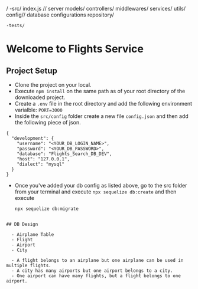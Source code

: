 /
    -src/
        index.js // server
        models/
        controllers/
        middlewares/
        services/
        utils/
        config// database configurations
        repository/
        
    -tests/


# Welcome to Flights Service

## Project Setup
- Clone the project on your local.
- Execute `npm install` on the same path as of your root directory of the downloaded project.
- Create a `.env` file in the root directory and add the following environment varialble: `PORT=3000`
- Inside the `src/config` folder create a new file `config.json` and then add the following piece of json.

```
{
  "development": {
    "username": "<YOUR_DB_LOGIN_NAME>",
    "password": "<YOUR_DB_PASSWORD>",
    "database": "Flights_Search_DB_DEV",
    "host": "127.0.0.1",
    "dialect": "mysql"
  }
}
```

- Once you've added your db config as listed above, go to the src folder from your terminal and execute `npx sequelize db:create`
and then execute 

  `npx sequelize db:migrate`
```

## DB Design

  - Airplane Table
  - Flight
  - Airport
  - City

  - A flight belongs to an airplane but one airplane can be used in multiple flights.
  - A city has many airports but one airport belongs to a city.
  - One airport can have many flights, but a flight belongs to one airport.